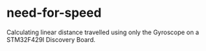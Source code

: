 # need-for-speed
Calculating linear distance travelled using only the Gyroscope on a STM32F429I Discovery Board.
